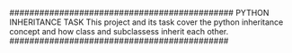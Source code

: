 #############################################
      PYTHON INHERITANCE TASK
This project and its task cover the python inheritance concept and how class and subclassess inherit each other.
############################################
